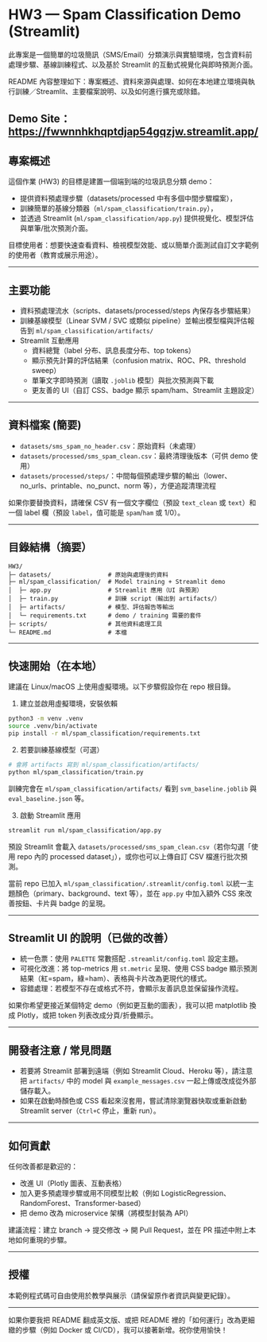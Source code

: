 # HW3 — Spam Classification Demo (Streamlit)

此專案是一個簡單的垃圾簡訊（SMS/Email）分類演示與實驗環境，包含資料前處理步驟、基線訓練程式、以及基於 Streamlit 的互動式視覺化與即時預測介面。

README 內容整理如下：專案概述、資料來源與處理、如何在本地建立環境與執行訓練／Streamlit、主要檔案說明、以及如何進行擴充或除錯。

Demo Site：https://fwwnnhkhqptdjap54gqzjw.streamlit.app/
---

## 專案概述

這個作業 (HW3) 的目標是建置一個端到端的垃圾訊息分類 demo：
- 提供資料預處理步驟（datasets/processed 中有多個中間步驟檔案），
- 訓練簡單的基線分類器（`ml/spam_classification/train.py`），
- 並透過 Streamlit (`ml/spam_classification/app.py`) 提供視覺化、模型評估與單筆/批次預測介面。

目標使用者：想要快速查看資料、檢視模型效能、或以簡單介面測試自訂文字範例的使用者（教育或展示用途）。

---

## 主要功能

- 資料預處理流水（scripts、datasets/processed/steps 內保存各步驟結果）
- 訓練基線模型（Linear SVM / SVC 或類似 pipeline）並輸出模型檔與評估報告到 `ml/spam_classification/artifacts/`
- Streamlit 互動應用
	- 資料總覽（label 分布、訊息長度分布、top tokens）
	- 顯示預先計算的評估結果（confusion matrix、ROC、PR、threshold sweep）
	- 單筆文字即時預測（讀取 `.joblib` 模型）與批次預測與下載
	- 更友善的 UI（自訂 CSS、badge 顯示 spam/ham、Streamlit 主題設定）

---

## 資料檔案 (簡要)

- `datasets/sms_spam_no_header.csv`：原始資料（未處理）
- `datasets/processed/sms_spam_clean.csv`：最終清理後版本（可供 demo 使用）
- `datasets/processed/steps/`：中間每個預處理步驟的輸出（lower、no_urls、printable、no_punct、norm 等），方便追蹤清理流程

如果你要替換資料，請確保 CSV 有一個文字欄位（預設 `text_clean` 或 `text`）和一個 label 欄（預設 `label`，值可能是 `spam`/`ham` 或 1/0）。

---

## 目錄結構（摘要）

```
HW3/
├─ datasets/                # 原始與處理後的資料
├─ ml/spam_classification/  # Model training + Streamlit demo
│  ├─ app.py                # Streamlit 應用（UI 與預測）
│  ├─ train.py              # 訓練 script（輸出到 artifacts/）
│  ├─ artifacts/            # 模型、評估報告等輸出
│  └─ requirements.txt      # demo / training 需要的套件
├─ scripts/                 # 其他資料處理工具
└─ README.md                # 本檔
```

---

## 快速開始（在本地）

建議在 Linux/macOS 上使用虛擬環境。以下步驟假設你在 repo 根目錄。

1) 建立並啟用虛擬環境，安裝依賴

```bash
python3 -m venv .venv
source .venv/bin/activate
pip install -r ml/spam_classification/requirements.txt
```

2) 若要訓練基線模型（可選）

```bash
# 會將 artifacts 寫到 ml/spam_classification/artifacts/
python ml/spam_classification/train.py
```

訓練完會在 `ml/spam_classification/artifacts/` 看到 `svm_baseline.joblib` 與 `eval_baseline.json` 等。

3) 啟動 Streamlit 應用

```bash
streamlit run ml/spam_classification/app.py
```

預設 Streamlit 會載入 `datasets/processed/sms_spam_clean.csv`（若你勾選「使用 repo 內的 processed dataset」），或你也可以上傳自訂 CSV 檔進行批次預測。

當前 repo 已加入 `ml/spam_classification/.streamlit/config.toml` 以統一主題顏色（primary、background、text 等），並在 `app.py` 中加入額外 CSS 來改善按鈕、卡片與 badge 的呈現。

---

## Streamlit UI 的說明（已做的改善）

- 統一色票：使用 `PALETTE` 常數搭配 `.streamlit/config.toml` 設定主題。
- 可視化改進：將 top-metrics 用 `st.metric` 呈現、使用 CSS badge 顯示預測結果（紅=spam，綠=ham）、表格與卡片改為更現代的樣式。
- 容錯處理：若模型不存在或格式不符，會顯示友善訊息並保留操作流程。

如果你希望更接近某個特定 demo（例如更互動的圖表），我可以把 matplotlib 換成 Plotly，或把 token 列表改成分頁/折疊顯示。

---

## 開發者注意 / 常見問題

- 若要將 Streamlit 部署到遠端（例如 Streamlit Cloud、Heroku 等），請注意把 `artifacts/` 中的 model 與 `example_messages.csv` 一起上傳或改成從外部儲存載入。
- 如果在啟動時顏色或 CSS 看起來沒套用，嘗試清除瀏覽器快取或重新啟動 Streamlit server（`Ctrl+C` 停止，重新 run）。

---

## 如何貢獻

任何改善都是歡迎的：
- 改進 UI（Plotly 圖表、互動表格）
- 加入更多預處理步驟或用不同模型比較（例如 LogisticRegression、RandomForest、Transformer-based）
- 把 demo 改為 microservice 架構（將模型封裝為 API）

建議流程：建立 branch → 提交修改 → 開 Pull Request，並在 PR 描述中附上本地如何重現的步驟。

---

## 授權

本範例程式碼可自由使用於教學與展示（請保留原作者資訊與變更紀錄）。

---

如果你要我把 README 翻成英文版、或把 README 裡的「如何運行」改為更細緻的步驟（例如 Docker 或 CI/CD），我可以接著新增。祝你使用愉快！
